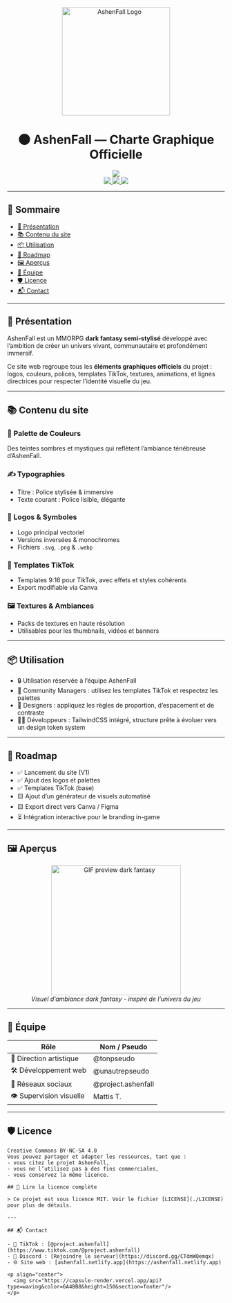 <div align="center">

<img src="https://cdn.discordapp.com/attachments/1394875966924521562/1399402391920709794/image0.png?ex=6888de89&is=68878d09&hm=7e70debf9a69a322985cdf89cfee3e4afba49392d5a0b12239a37ef2a3873f74&" alt="AshenFall Logo" width="250"/>

</div>

<h1 align="center">
  🌑 AshenFall — Charte Graphique Officielle
</h1>

<div align="center">

<img src="https://readme-typing-svg.herokuapp.com?color=9A5CFF&size=22&center=true&vCenter=true&width=600&lines=Dark+Fantasy+MMORPG;Identité+visuelle+immersive;Templates+TikTok+officiels;Palette+et+logos+d'AshenFall" />

<br>

<a href="https://www.tiktok.com/@project.ashenfall">
  <img src="https://img.shields.io/badge/TikTok-@project.ashenfall-black?style=for-the-badge&logo=tiktok&logoColor=white" />
</a>
<a href="https://discord.gg/CTdmWQemqx">
  <img src="https://img.shields.io/badge/Discord-rejoindre-5865F2?style=for-the-badge&logo=discord&logoColor=white" />
</a>
<a href="https://ashenfall.netlify.app">
  <img src="https://img.shields.io/badge/Site-web-en-ligne-6A4BB8?style=for-the-badge&logo=netlify&logoColor=white" />
</a>

</div>

---

## 🧭 Sommaire

- [🎨 Présentation](#-présentation)
- [📚 Contenu du site](#-contenu-du-site)
- [📦 Utilisation](#-utilisation)
- [🧪 Roadmap](#-roadmap)
- [🖼️ Aperçus](#-aperçus)
- [👥 Équipe](#-équipe)
- [🛡️ Licence](#-licence)
- [📬 Contact](#-contact)

---

## 🎨 Présentation

AshenFall est un MMORPG **dark fantasy semi-stylisé** développé avec l’ambition de créer un univers vivant, communautaire et profondément immersif.

Ce site web regroupe tous les **éléments graphiques officiels** du projet : logos, couleurs, polices, templates TikTok, textures, animations, et lignes directrices pour respecter l’identité visuelle du jeu.

---

## 📚 Contenu du site

### 🎨 Palette de Couleurs
Des teintes sombres et mystiques qui reflètent l’ambiance ténébreuse d’AshenFall.

### ✍️ Typographies
- Titre : Police stylisée & immersive
- Texte courant : Police lisible, élégante

### 🔱 Logos & Symboles
- Logo principal vectoriel
- Versions inversées & monochromes
- Fichiers `.svg`, `.png` & `.webp`

### 🧩 Templates TikTok
- Templates 9:16 pour TikTok, avec effets et styles cohérents
- Export modifiable via Canva

### 🖼️ Textures & Ambiances
- Packs de textures en haute résolution
- Utilisables pour les thumbnails, vidéos et banners

---

## 📦 Utilisation

- 🔒 Utilisation réservée à l’équipe AshenFall
- 🎥 Community Managers : utilisez les templates TikTok et respectez les palettes
- 🎨 Designers : appliquez les règles de proportion, d’espacement et de contraste
- 🧑‍💻 Développeurs : TailwindCSS intégré, structure prête à évoluer vers un design token system

---

## 🧪 Roadmap

- ✅ Lancement du site (V1)
- ✅ Ajout des logos et palettes
- ✅ Templates TikTok (base)
- 🟨 Ajout d’un générateur de visuels automatisé
- 🟨 Export direct vers Canva / Figma
- ⏳ Intégration interactive pour le branding in-game

---

## 🖼️ Aperçus

<p align="center">
  <img src="https://media.giphy.com/media/l0MYt5jPR6QX5pnqM/giphy.gif" width="300" alt="GIF preview dark fantasy"/>
  <br />
  <i>Visuel d’ambiance dark fantasy - inspiré de l’univers du jeu</i>
</p>

---

## 👥 Équipe

| Rôle                     | Nom / Pseudo           |
|--------------------------|------------------------|
| 🎨 Direction artistique  | @tonpseudo             |
| 🛠️ Développement web    | @unautrepseudo         |
| 📱 Réseaux sociaux       | @project.ashenfall     |
| 👁️ Supervision visuelle | Mattis T.              |

---

## 🛡️ Licence

```text
Creative Commons BY-NC-SA 4.0
Vous pouvez partager et adapter les ressources, tant que :
- vous citez le projet AshenFall,
- vous ne l’utilisez pas à des fins commerciales,
- vous conservez la même licence.

## 📄 Lire la licence complète

> Ce projet est sous licence MIT. Voir le fichier [LICENSE](./LICENSE) pour plus de détails.

---

## 📬 Contact

- 🎵 TikTok : [@project.ashenfall](https://www.tiktok.com/@project.ashenfall)
- 💬 Discord : [Rejoindre le serveur](https://discord.gg/CTdmWQemqx)
- 🌐 Site web : [ashenfall.netlify.app](https://ashenfall.netlify.app)

<p align="center">
  <img src="https://capsule-render.vercel.app/api?type=waving&color=6A4BB8&height=150&section=footer"/>
</p>
